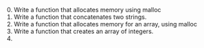 0. Write a function that allocates memory using malloc
1. Write a function that concatenates two strings.
2. Write a function that allocates memory for an array, using malloc
3. Write a function that creates an array of integers.
4. 
